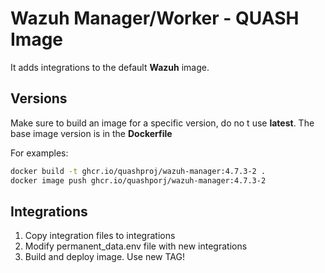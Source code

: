 # Wazuh Manager/Worker - QUASH Image

It adds integrations to the default **Wazuh** image.

## Versions

Make sure to build an image for a specific version, do no t use **latest**. The base image version is in the **Dockerfile**

For examples:

```bash
docker build -t ghcr.io/quashproj/wazuh-manager:4.7.3-2 .
docker image push ghcr.io/quashporj/wazuh-manager:4.7.3-2
```

## Integrations

1. Copy integration files to integrations
2. Modify permanent_data.env file with new integrations
3. Build and deploy image.  Use new TAG!

